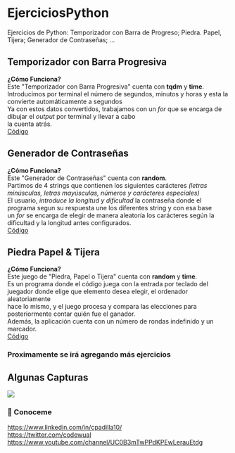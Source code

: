 # EjerciciosPython
Ejercicios de Python: Temporizador con Barra de Progreso; Piedra. Papel, Tijera; Generador de Contraseñas; ...

<h2>Temporizador con Barra Progresiva</h2>
<b>¿Cómo Funciona?</b> <br>
Este "Temporizador con Barra Progresiva" cuenta con <b>tqdm</b> y <b>time</b>. <br>
Introducimos por terminal el número de segundos, minutos y horas y esta la convierte automáticamente a segundos <br>
Ya con estos datos convertidos, trabajamos con un <i>for</i> que se encarga de dibujar el <i>output</i> por terminal y llevar a cabo <br>
la cuenta atrás. <br>
<a href='/Ejercicios/GeneradorContraseñas.py'>Código</a>

<h2>Generador de Contraseñas</h2>
<b>¿Cómo Funciona?</b> <br>
Este "Generador de Contraseñas" cuenta con <b>random</b>. <br>
Partimos de 4 strings que contienen los siguientes carácteres <i>(letras minúsculas, letras mayúsculas, números y carácteres especiales)</i> <br>
El usuario, <i>introduce la longitud y dificultad</i> la contraseña donde el programa segun su respuesta une los diferentes string y con esa base <br>
un <i>for</i> se encarga de elegir de manera aleatoría los carácteres según la dificultad y la longitud antes configurados. <br>
<a href='/Ejercicios/GeneradorContraseñas.py'>Código</a>

<h2>Piedra Papel & Tijera</h2>
<b>¿Cómo Funciona?</b> <br>
Este juego de "Piedra, Papel o Tijera" cuenta con <b>random</b> y <b>time</b>. <br>
Es un programa donde el código juega con la entrada por teclado del juegador donde elige que elemento desea elegir, el ordenador aleatoriamente <br>
hace lo mismo, y el  juego procesa y compara las elecciones para posteriormente contar quién fue el ganador. <br>
Además, la aplicación cuenta con un número de rondas indefinido y un marcador. <br>
<a href='/Ejercicios/TemporizadorCuentaRegresiva.py'>Código</a>

<h3>Proximamente se irá agregando más ejercicios</h3>

<h2>Algunas Capturas</h2>
<img src="https://user-images.githubusercontent.com/105047274/198873454-819ec608-c3f5-46b4-a0e7-06047619bee7.png">

<h3>🚀 Conoceme </h3>

https://www.linkedin.com/in/cpadilla10/ <br>
https://twitter.com/codewual <br>
https://www.youtube.com/channel/UC0B3mTwPPdKPEwLerauEtdg <br>
</div>
